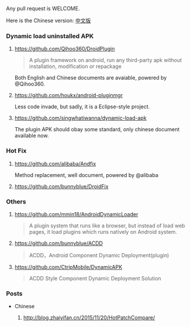 Any pull request is WELCOME.

Here is the Chinese version: [中文版](https://github.com/liaohuqiu/android-dynamic-load-awesome/blob/master/README-cn.md)

### Dynamic load uninstalled APK

1.  https://github.com/Qihoo360/DroidPlugin

    >   A plugin framework on android, run any third-party apk without installation, modification or repackage

    Both English and Chinese documents are avaiable, powered by @Qihoo360.

1.  https://github.com/houkx/android-pluginmgr

    Less code invade, but sadly, it is a Eclipse-style project.

1.  https://github.com/singwhatiwanna/dynamic-load-apk

    The plugin APK should obay some standard, only chinese document available now.

### Hot Fix

1.  https://github.com/alibaba/Andfix

    Method replacement, well document, powered by @alibaba

1.  https://github.com/bunnyblue/DroidFix
    

### Others

1.  https://github.com/mmin18/AndroidDynamicLoader

    >   A plugin system that runs like a browser, but instead of load web pages, it load plugins which runs natively on Android system.


1.  https://github.com/bunnyblue/ACDD

    >   ACDD，Android Component Dynamic Deployment(plugin)
    
1.  https://github.com/CtripMobile/DynamicAPK

    >   ACDD Style Component Dynamic Deployment Solution

### Posts

*   Chinese

    1. http://blog.zhaiyifan.cn/2015/11/20/HotPatchCompare/
